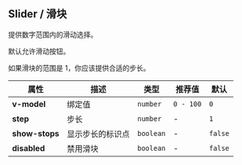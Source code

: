 ## Slider / 滑块

提供数字范围内的滑动选择。

<ex-code name="ex-slider-basic">

默认允许滑动按钮。

</ex-code>

<ex-code name="ex-slider-disabled"></ex-code>

<ex-code name="ex-slider-step"></ex-code>

<ex-code name="ex-slider-range">

如果滑块的范围是 1，你应该提供合适的步长。

</ex-code>

<ex-footer edit-link="https://github.com/zeit-ui/vue/edit/master/docs/en-us/components/slider.md">

| 属性 | 描述 | 类型 | 推荐值 | 默认
| ---------- | ---------- | ---- |  -------------- | ------ |
| **v-model** | 绑定值 | `number` | `0 - 100` | `0`|
| **step** | 步长 | `number` | - | `1` |
| **show-stops** | 显示步长的标识点 | `boolean` | - | `false` |
| **disabled** | 禁用滑块 | `boolean` | - | `false` |

</ex-footer>
